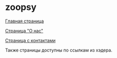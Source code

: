 # zoopsy

[Главная страница](https://smi-mi.github.io/zoopsy/src/main.html)

[Страница "О нас"](https://smi-mi.github.io/zoopsy/src/about.html)

[Страница с контактами](https://smi-mi.github.io/zoopsy/src/contacts.html)

Также страницы доступны по ссылкам из хэдера.

